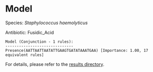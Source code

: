 
# Model

Species: *Staphylococcus haemolyticus*

Antibiotic: Fusidic_Acid

```
Model (Conjunction - 1 rules):
------------------------------
Presence(AATTAATTAATATTGAAGTGATATAAATGAA) [Importance: 1.00, 17 equivalent rules]

```

For details, please refer to the [results directory](../../../../../results/scm_b/staphylococcus%20haemolyticus/fusidic_acid/repeat_9/).

